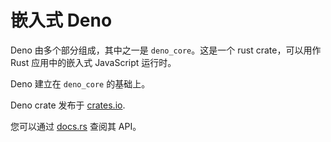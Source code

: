 # 嵌入式 Deno

Deno 由多个部分组成，其中之一是 `deno_core`。这是一个 rust
crate，可以用作 Rust 应用中的嵌入式 JavaScript 运行时。

Deno 建立在 `deno_core` 的基础上。

Deno crate 发布于 [crates.io](https://crates.io/crates/deno_core).

您可以通过 [docs.rs](https://docs.rs/deno_core) 查阅其 API。

<!-- TODO(lucacasonato): better docs -->
